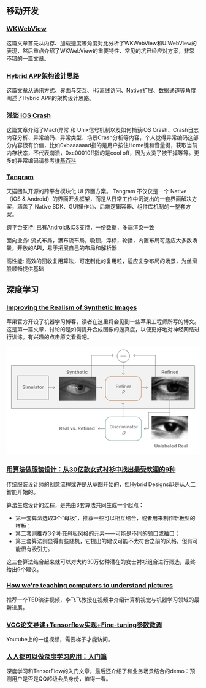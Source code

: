 ## 移动开发

### [WKWebView](https://blog.smallfan.net/2017/06/wkwebview/)

这篇文章首先从内存、加载速度等角度对比分析了WKWebView和UIWebView的表现，然后重点介绍了WKWebView的重要特性、常见的坑已经应对方案，非常不错的一篇文章。

### [Hybrid APP架构设计思路](http://itindex.net/detail/55039-hybrid-app-%E6%9E%B6%E6%9E%84)

这篇文章从通讯方式、界面与交互、H5离线访问、Native扩展、数据通道等角度阐述了Hybrid APP的架构设计思路。

### [浅谈 iOS Crash](http://mp.weixin.qq.com/s/_JKXwx0PTCy1sjE2fxy8Xg)

这篇文章介绍了Mach异常 和 Unix信号机制以及如何捕获iOS Crash、Crash日志内容分析、异常编码、异常类型、场景Crash分析等内容，个人觉得异常编码这部分内容很有价值，比如0xbaaaaaad指的是用户按住Home键和音量键，获取当前内存状态，不代表崩溃，0xc00010ff指的是cool off，因为太烫了被干掉等等。更多的异常编码请参考[维基百科](https://en.wikipedia.org/wiki/Hexspeak)

### [Tangram](http://tangram.pingguohe.net/docs/basic-concept/history)

天猫团队开源的跨平台模块化 UI 界面方案。 Tangram 不仅仅是一个 Native（iOS & Android）的界面开发框架，而是从日常工作中沉淀出的一套界面解决方案，涵盖了 Native SDK、GUI操作台、后端逻辑容器、组件库机制的一整套方案。

跨平台支持: 已有Android&iOS支持，一份数据，多端渲染一致

面向业务: 流式布局，瀑布流布局，吸顶，浮标，轮播，内置布局可适应大多数场景，开放的API，易于拓展自己的布局和解析器

高性能: 高效的回收复用算法，可定制化的复用粒，适应复杂布局的场景，为丝滑般顺畅提供基础

## 深度学习

### [Improving the Realism of Synthetic Images](https://machinelearning.apple.com/2017/07/07/GAN.html)

苹果官方开设了机器学习博客，读者在这里将会见到一些苹果工程师所写的博文。这是第一篇文章，讨论的是如何提升合成图像的逼真度，以便更好地对神经网络进行训练。有兴趣的点击原文看看吧。

![](./Images/wk6/1.gif)

### [用算法做服装设计：从30亿款女式衬衫中找出最受欢迎的9种](https://www.stitchfix.com/)

传统服装设计师的创意流程或许是从草图开始的，但Hybrid Designs却是从人工智能开始的。

算法生成设计的过程，是先由3套算法共同生成一个起点：

- 第一套算法选取3个“母板”，推荐一些可以相互结合，或者用来制作新板型的样板；
- 第二套则推荐3个补充母板风格的元素——可能是不同的领口或袖口；
- 第三套算法则显得有些随机，它提出的建议可能不太符合之前的风格，但有可能很有吸引力。

这三套算法结合起来就可以对大约30万亿种潜在的女士衬衫组合进行筛选，最终给出9个建议。

### [How we're teaching computers to understand pictures](https://www.ted.com/talks/fei_fei_li_how_we_re_teaching_computers_to_understand_pictures#t-63274)

推荐一个TED演讲视频，李飞飞教授在视频中介绍计算机视觉与机器学习领域的最新进展。

### [VGG论文导读+Tensorflow实现+Fine-tuning参数微调](https://www.youtube.com/watch?v=94_iXLlUYo8&list=PLnUknG7KBFzrI-ixy1R9iyFb7iuCBLSMW)

Youtube上的一组视频，需要梯子才能访问。

### [人人都可以做深度学习应用：入门篇](https://zhuanlan.zhihu.com/p/25482889)

深度学习和TensorFlow的入门文章，最后还介绍了和业务场景结合的demo：预测用户是否是QQ超级会员身份，值得一看。
